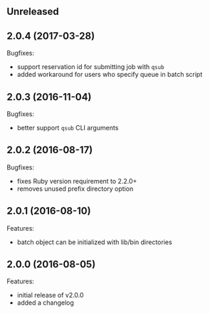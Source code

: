 ## Unreleased

## 2.0.4 (2017-03-28)

Bugfixes:

  - support reservation id for submitting job with `qsub`
  - added workaround for users who specify queue in batch script

## 2.0.3 (2016-11-04)

Bugfixes:

  - better support `qsub` CLI arguments

## 2.0.2 (2016-08-17)

Bugfixes:

  - fixes Ruby version requirement to 2.2.0+
  - removes unused prefix directory option

## 2.0.1 (2016-08-10)

Features:

  - batch object can be initialized with lib/bin directories

## 2.0.0 (2016-08-05)

Features:

  - initial release of v2.0.0
  - added a changelog
